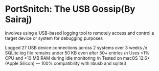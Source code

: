 # PortSnitch: The USB Gossip(By Sairaj)
involves using a USB-based logging tool to remotely access and control a target device or system for debugging purposes

Logged 27 USB device connections across 2 systems over 3 weeks /n
SQLite log file remains under 50 KB even after 50+ entries /n
Uses <1% CPU and <10 MB RAM during idle monitoring /n
Tested on macOS 12.6+ (Apple Silicon) — 100% compatibility with libusb and sqlite3

